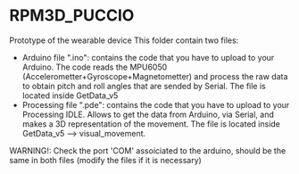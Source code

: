 # RPM3D_PUCCIO
Prototype of the wearable device
 This folder contain two files:
 - Arduino file ".ino": contains the code that you have to upload to your Arduino. The code reads the MPU6050 (Accelerometter+Gyroscope+Magnetometter) and process the raw data to obtain pitch and roll angles that are sended by Serial.  The file is located inside GetData_v5
 - Processing file ".pde": contains the code that you have to upload to your Processing IDLE. Allows to get the data from Arduino, via Serial, and makes a 3D representation of the movement. The file is located inside GetData_v5 --> visual_movement.
 
 
WARNING!: Check the port 'COM' assoiciated to the arduino, should be the same in both files (modify the files if it is necessary)
